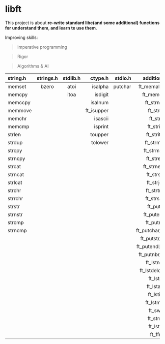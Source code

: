 # libft

This project is about **re-write standard libc(and some additional) functions for understand them, and learn to use them**. 

Improving skills:

> Imperative programming

> Rigor

> Algorithms & AI

string.h | strings.h | stdlib.h | ctype.h | stdio.h | additional
:----------- | :-----------: | :-----------: | -----------: | -----------: | -----------:
memset		| bzero	| atoi		| isalpha | putchar | ft_memalloc
memcpy		| 		| itoa | isdigit | | ft_memdel
memccpy		| 		| 		| isalnum | | ft_strnew
memmove		| 		| 		| ft_isupper | | ft_strdel
memchr		| 		| 	| isascii | | ft_strclr
memcmp		| 	| 		| isprint | | ft_striter
strlen		| 	|				| toupper | | ft_striteri
strdup		| 	|				| tolower | | ft_strmap
strcpy		| 	|				| | | ft_strmapi
strncpy		| 		|				| | | ft_strequ
strcat		| 	|			| | | ft_strnequ
strncat		| 	| | | | ft_strsub
strlcat		| 	| | | | ft_strjoin
strchr		| 	| | | | ft_strtrim
strrchr		| 	| | | | ft_strsplit
strstr		| 		| | | | ft_putstr
strnstr		| 	| | | | ft_putendl
strcmp		| 		| | | | ft_putnbr
strncmp		| 	| | | | ft_putchar_fd
| | | | | | ft_putstr_fd
| | | | | | ft_putendl_fd
| | | | | | ft_putnbr_fd
| | | | | | ft_lstnew
| | | | | | ft_lstdelone
| | | | | | ft_lstdel
| | | | | | ft_lstadd
| | | | | | ft_lstiter
| | | | | | ft_lstmap
| | | | | | ft_swap
| | | | | | ft_strrev
| | | | | | ft_lstlen
| | | | | | ft_ffree
